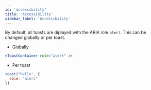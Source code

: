```yaml
---
id: 'accessibility'
title: 'Accessibility'
sidebar_label: 'Accessibility'
---
```


By default, all toasts are diplayed with the ARIA role `alert`. This can be changed globally or per toast.

- Globally
```jsx
<ToastContainer role="alert" />
```

- Per toast
```jsx
toast("hello", {
  role: "alert"
})
```

